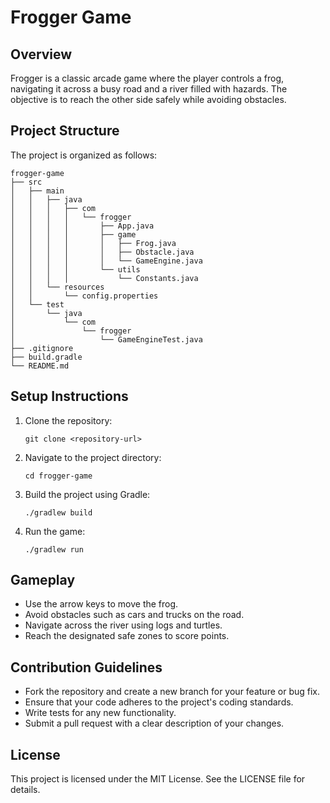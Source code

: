 # Frogger Game

## Overview
Frogger is a classic arcade game where the player controls a frog, navigating it across a busy road and a river filled with hazards. The objective is to reach the other side safely while avoiding obstacles.

## Project Structure
The project is organized as follows:

```
frogger-game
├── src
│   ├── main
│   │   ├── java
│   │   │   ├── com
│   │   │   │   └── frogger
│   │   │   │       ├── App.java
│   │   │   │       ├── game
│   │   │   │       │   ├── Frog.java
│   │   │   │       │   ├── Obstacle.java
│   │   │   │       │   └── GameEngine.java
│   │   │   │       └── utils
│   │   │   │           └── Constants.java
│   │   └── resources
│   │       └── config.properties
│   └── test
│       └── java
│           └── com
│               └── frogger
│                   └── GameEngineTest.java
├── .gitignore
├── build.gradle
└── README.md
```

## Setup Instructions
1. Clone the repository:
   ```
   git clone <repository-url>
   ```
2. Navigate to the project directory:
   ```
   cd frogger-game
   ```
3. Build the project using Gradle:
   ```
   ./gradlew build
   ```
4. Run the game:
   ```
   ./gradlew run
   ```

## Gameplay
- Use the arrow keys to move the frog.
- Avoid obstacles such as cars and trucks on the road.
- Navigate across the river using logs and turtles.
- Reach the designated safe zones to score points.

## Contribution Guidelines
- Fork the repository and create a new branch for your feature or bug fix.
- Ensure that your code adheres to the project's coding standards.
- Write tests for any new functionality.
- Submit a pull request with a clear description of your changes.

## License
This project is licensed under the MIT License. See the LICENSE file for details.